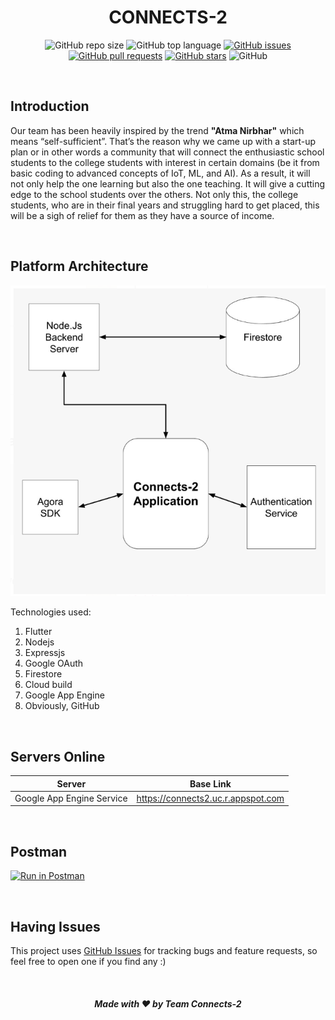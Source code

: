 <div align="center">

# CONNECTS-2

![GitHub repo size](https://img.shields.io/github/repo-size/ShirshaDatta/Connects-2)
![GitHub top language](https://img.shields.io/github/languages/top/ShirshaDatta/Connects-2)
[![GitHub issues](https://img.shields.io/github/issues/ShirshaDatta/Connects-2)](https://github.com/sarthakpranesh/IC469_ECHO/issues)
[![GitHub pull requests](https://img.shields.io/github/issues-pr/ShirshaDatta/Connects-2)](https://github.com/ShirshaDatta/Connects-2/pulls)
[![GitHub stars](https://img.shields.io/github/stars/ShirshaDatta/Connects-2)](https://github.com/sarthakpranesh/ShirshaDatta/Connects-2)
![GitHub](https://img.shields.io/github/license/ShirshaDatta/Connects-2)

</div>

<br />

## Introduction

<p>
Our team has been heavily inspired by the trend <b>"Atma Nirbhar"</b> which means “self-sufficient”. That’s the reason why we came up with a start-up plan or in other words a community that will connect the enthusiastic school students to the college students with interest in certain domains (be it from basic coding to advanced concepts of IoT, ML, and AI). As a result, it will not only help the one learning but also the one teaching. It will give a cutting edge to the school students over the others. Not only this, the college students, who are in their final years and struggling hard to get placed, this will be a sigh of relief for them as they have a source of income.
<div align="center">


</div>
</p>


<br />

## Platform Architecture

<div align="center">

<img src="readme_assets/platform.png" alt="Echo System Architecture" />

</div>

Technologies used:
1. Flutter
2. Nodejs
3. Expressjs
4. Google OAuth
5. Firestore
6. Cloud build
7. Google App Engine
8. Obviously, GitHub

<br />

## Servers Online
|Server   |Base Link   |
|---|---|
| Google App Engine Service | https://connects2.uc.r.appspot.com    |

<br />

## Postman
[![Run in Postman](https://run.pstmn.io/button.svg)](https://documenter.getpostman.com/view/7043620/TVRefBj6)

<br />

## Having Issues
This project uses [GitHub Issues](https://github.com/ShirshaDatta/Connects-2/issues) for tracking bugs and feature requests, so feel free to open one if you find any :)

<br />

<div align="center">

##### Made with ❤️ by Team Connects-2

</div>
